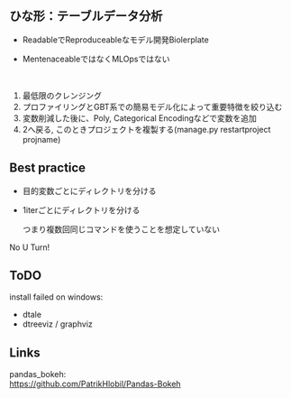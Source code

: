 
## ひな形：テーブルデータ分析

- ReadableでReproduceableなモデル開発Biolerplate

- MentenaceableではなくMLOpsではない

<br>

1. 最低限のクレンジング
2. プロファイリングとGBT系での簡易モデル化によって重要特徴を絞り込む
3. 変数削減した後に、Poly, Categorical Encodingなどで変数を追加
4. 2へ戻る, このときプロジェクトを複製する(manage.py restartproject projname)




## Best practice

- 目的変数ごとにディレクトリを分ける

- 1iterごとにディレクトリを分ける

  つまり複数回同じコマンドを使うことを想定していない

No U Turn!



## ToDO

install failed on windows:

- dtale
- dtreeviz / graphviz



## Links

pandas_bokeh:<br>
https://github.com/PatrikHlobil/Pandas-Bokeh
